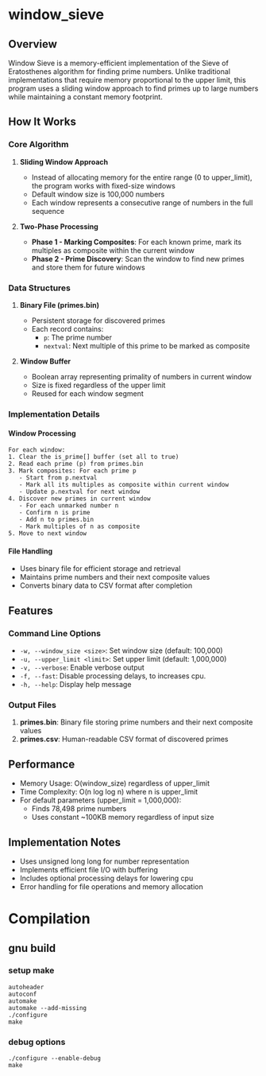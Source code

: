 # window_sieve

## Overview
Window Sieve is a memory-efficient implementation of the Sieve of Eratosthenes algorithm for finding prime numbers. Unlike traditional implementations that require memory proportional to the upper limit, this program uses a sliding window approach to find primes up to large numbers while maintaining a constant memory footprint.

## How It Works

### Core Algorithm
1. **Sliding Window Approach**
   - Instead of allocating memory for the entire range (0 to upper_limit), the program works with fixed-size windows
   - Default window size is 100,000 numbers
   - Each window represents a consecutive range of numbers in the full sequence

2. **Two-Phase Processing**
   - **Phase 1 - Marking Composites**: For each known prime, mark its multiples as composite within the current window
   - **Phase 2 - Prime Discovery**: Scan the window to find new primes and store them for future windows

### Data Structures
1. **Binary File (primes.bin)**
   - Persistent storage for discovered primes
   - Each record contains:
     - `p`: The prime number
     - `nextval`: Next multiple of this prime to be marked as composite

2. **Window Buffer**
   - Boolean array representing primality of numbers in current window
   - Size is fixed regardless of the upper limit
   - Reused for each window segment

### Implementation Details

#### Window Processing
```
For each window:
1. Clear the is_prime[] buffer (set all to true)
2. Read each prime (p) from primes.bin
3. Mark composites: For each prime p
   - Start from p.nextval
   - Mark all its multiples as composite within current window
   - Update p.nextval for next window
4. Discover new primes in current window
   - For each unmarked number n
   - Confirm n is prime
   - Add n to primes.bin
   - Mark multiples of n as composite
5. Move to next window
```

#### File Handling
- Uses binary file for efficient storage and retrieval
- Maintains prime numbers and their next composite values
- Converts binary data to CSV format after completion

## Features

### Command Line Options
- `-w, --window_size <size>`: Set window size (default: 100,000)
- `-u, --upper_limit <limit>`: Set upper limit (default: 1,000,000)
- `-v, --verbose`: Enable verbose output
- `-f, --fast`: Disable processing delays, to increases cpu.
- `-h, --help`: Display help message

### Output Files
1. **primes.bin**: Binary file storing prime numbers and their next composite values
2. **primes.csv**: Human-readable CSV format of discovered primes

## Performance
- Memory Usage: O(window_size) regardless of upper_limit
- Time Complexity: O(n log log n) where n is upper_limit
- For default parameters (upper_limit = 1,000,000):
  - Finds 78,498 prime numbers
  - Uses constant ~100KB memory regardless of input size

## Implementation Notes
- Uses unsigned long long for number representation
- Implements efficient file I/O with buffering
- Includes optional processing delays for lowering cpu
- Error handling for file operations and memory allocation

# Compilation
## gnu build
### setup make
	autoheader
	autoconf
	automake
	automake --add-missing
	./configure
	make
### debug options 
	./configure --enable-debug
	make
